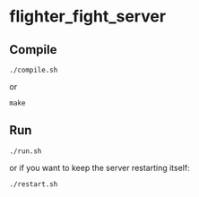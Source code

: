 # flighter_fight_server
## Compile
```shell
./compile.sh
```
or
```shell
make
```
## Run
```shell
./run.sh
```
or if you want to keep the server restarting itself:
```shell
./restart.sh
```
